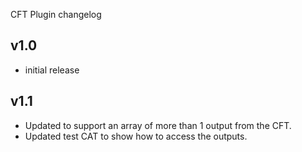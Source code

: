 CFT Plugin changelog

v1.0
-----
- initial release

v1.1
-----
- Updated to support an array of more than 1 output from the CFT.
- Updated test CAT to show how to access the outputs.
